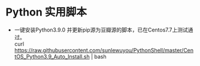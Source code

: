 # Python 实用脚本  
* 一键安装Python3.9.0 并更新pip源为豆瓣源的脚本，已在Centos7.7上测试通过。  
curl https://raw.githubusercontent.com/sunlewuyou/PythonShell/master/CentOS_Python3.9_Auto_Install.sh | bash
